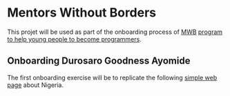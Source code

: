# Mentors Without Borders

This projet will be used as part of the onboarding process of [MWB](https://mentorswithoutborders.net) [program to help young people to become programmers](https://mentorswithoutborders.net/programming.php).

## Onboarding Durosaro Goodness Ayomide

The first onboarding exercise will be to replicate the following [simple web page](https://6wxkvk3oyz.codesandbox.io/) about Nigeria.
